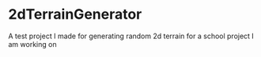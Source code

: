 # 2dTerrainGenerator
A test project I made for generating random 2d terrain for a school project I am working on
